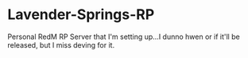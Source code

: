 # Lavender-Springs-RP
Personal RedM RP Server that I'm setting up...I dunno hwen or if it'll be released, but I miss deving for it.

